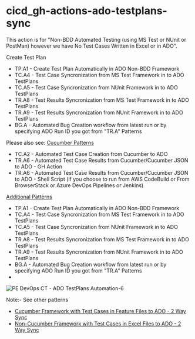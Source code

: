 # cicd_gh-actions-ado-testplans-sync

This action is for "Non-BDD Automated Testing (using MS Test or NUnit or PostMan) however we have No Test Cases Written in Excel or in ADO".

Create Test Plan
- TP.A1 - Create Test Plan Automatically in ADO
Non-BDD Framework
- TC.A4 - Test Case Syncronization from MS Test Framework in to ADO TestPlans
- TC.A5 - Test Case Syncronization from NUnit Framework in to ADO TestPlans
- TR.A8 - Test Results Syncronization from MS Test Framework in to ADO TestPlans
- TR.A9 - Test Results Syncronization from NUnit Framework in to ADO TestPlans
- BG.A - Automated Bug Creation workflow from latest run or by specifying ADO Run ID you got from "TR.A" Patterns

Please also see:
[Cucumber Patterns](https://github.com/tr/cicd_gh-actions-cucumber-ado-sync)
- TC.A2 - Automated Test Case Creation from Cucumber to ADO
- TR.A6 - Automated Test Case Results from Cucumber/Cucumber JSON to ADO - GH Action
- TR.A6 - Automated Test Case Results from Cucumber/Cucumber JSON to ADO - Shell Script (if you choose to run from AWS CodeBuild or From BrowserStack or Azure DevOps Pipelines or Jenkins)

[Additional Patterns](https://github.com/tr/cicd_gh-actions-ado-testplans-sync)
- TP.A1 - Create Test Plan Automatically in ADO
Non-BDD Framework
- TC.A4 - Test Case Syncronization from MS Test Framework in to ADO TestPlans
- TC.A5 - Test Case Syncronization from NUnit Framework in to ADO TestPlans
- TR.A8 - Test Results Syncronization from MS Test Framework in to ADO TestPlans
- TR.A9 - Test Results Syncronization from NUnit Framework in to ADO TestPlans
- BG.A - Automated Bug Creation workflow from latest run or by specifying ADO Run ID you got from "TR.A" Patterns
- 
![PE DevOps CT - ADO TestPlans Automation-6](https://user-images.githubusercontent.com/86745613/214972627-950c685e-4ee9-4d26-9b4b-43b7999e567e.jpeg)


Note:- See other patterns
- [Cucumber Framework with Test Cases in Feature Files to ADO - 2 Way Sync](https://github.com/tr/cicd_gh-actions-cucumber-ado-sync)
- [Non-Cucumber Framework with Test Cases in Excel Files to ADO - 2 Way Sync](https://github.com/tr/cicd_gh-actions-excel-ado-sync)
